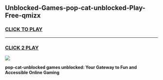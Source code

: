 
## Unblocked-Games-pop-cat-unblocked-Play-Free-qmizx
<h3>
<a href="https://premium76.site?title=pop-cat-unblocked&ref=23A">CLICK TO PLAY</a></h3>
<hr>

<h3>
<a href="https://premium76.site?title=pop-cat-unblocked&ref=23A">CLICK 2 PLAY</a>
  
</h3>

<a href="https://premium76.site?title=pop-cat-unblocked&ref=23A"><img src="https://clearcache.store/games.png"></a>


**pop-cat-unblocked games unblocked: Your Gateway to Fun and Accessible Online Gaming**
